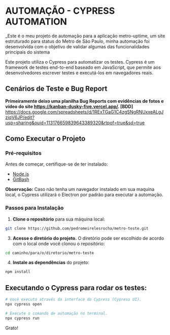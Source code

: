 # AUTOMAÇÃO - CYPRESS AUTOMATION
_Este é o meu projeto de automação para a aplicação metro-uptime, um site estruturado para status do Metro de São Paulo, minha automação foi desenvolvida com o objetivo de validar algumas das funcionalidades principais do sistema

Este projeto utiliza o Cypress para automatizar os testes. Cypress é um framework de testes end-to-end baseado em JavaScript, que permite aos desenvolvedores escrever testes e executá-los em navegadores reais.

## Cenários de Teste e Bug Report
**Primeiramente deixo uma planilha Bug Reports com evidências de fotos e vídeo do site https://kanban-dusky-five.vercel.app/. [BDD]**
https://docs.google.com/spreadsheets/d/1RExTGaG1C4zgSNgRNUxxeALgJziqV6JP/edit?usp=sharing&ouid=113176659839643389320&rtpof=true&sd=true


## Como Executar o Projeto
### Pré-requisitos
Antes de começar, certifique-se de ter instalado:
+ [Node.js](https://nodejs.org/pt)
+ [GitBash](https://git-scm.com/downloads)
  
**Observação:** Caso não tenha um navegador instalado em sua maquina local, o Cypress utilizará o Electron por padrão para executar a automação.


### Passos para Instalação

1. **Clone o repositório** para sua máquina local:
```bash
git clone https://github.com/pedromeirelesrocha/metro-teste.git
```

3. **Acesse o diretório do projeto.** O diretório pode ser escolhido de acordo com o local onde você clonou o repositório:
```bash
cd caminho/para/o/diretorio/metro-teste
```

4. **Instale as dependências** do projeto:
```bash
npm install
```

## Executando o Cypress para rodar os testes:
   
```bash
# Você executa através da interface do Cypress (Cypress UI).
npx cypress open

# Execute o comando de automação no terminal.
npx cypress run
```

Grato!

